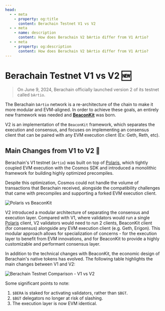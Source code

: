 ```yaml
---
head:
  - - meta
    - property: og:title
      content: Berachain Testnet V1 vs V2
  - - meta
    - name: description
      content: How does Berachain V2 bArtio differ from V1 Artio?
  - - meta
    - property: og:description
      content: How does Berachain V2 bArtio differ from V1 Artio?
---
```


# Berachain Testnet V1 vs V2 🆕

> On June 9, 2024, Berachain officially launched version 2 of its testnet called `bArtio`.

The Berachain `bArtio` network is a re-architecture of the chain to make it more modular and EVM-aligned. In order to achieve these goals, an entirely new framework was needed and [**BeaconKit**](/apps/core/content/learn/what-is-beaconkit.md) was born.

V2 is an implementation of the `BeaconKit` framework, which separates the execution and consensus, and focuses on implementing an consensus client that can be paired with any EVM execution client (Ex: Geth, Reth, etc).

## Main Changes from V1 to V2 🐻

Berachain's V1 testnet (`Artio`) was built on top of [Polaris](https://github.com/berachain/polaris), which tightly coupled EVM execution with the Cosmos SDK and introduced a monolithic framework for building highly optimized precompiles.

Despite this optimization, Cosmos could not handle the volume of transactions that Berachain received, alongside the compatibility challenges that came with precompiles and supporting a forked EVM execution client.

![Polaris vs BeaconKit](/assets/berachain-polaris-vs-beaconkit.png)

V2 introduced a modular architecture of separating the consensus and execution layer. Compared with V1, where validators would run a single [Polaris](https://github.com/berachain/polaris) client, V2 validators would need to run 2 clients, BeaconKit client (for consensus) alongside any EVM execution client (e.g. Geth, Erigon). This modular approach allows for specialization of concerns - for the execution layer to benefit from EVM innovations, and for BeaconKit to provide a highly customizable and performant consensus layer.

In addition to the technical changes with BeaconKit, the economic design of Berachain's native tokens has evolved. The following table highlights the main changes between V1 and V2:

![Berachain Testnet Comparison - V1 vs V2](/assets/v1-vs-v2.png)

Some significant points to note:

1. `$BERA` is staked for activating validators, rather than `$BGT`.
2. `$BGT` delegators no longer at risk of slashing.
3. The execution layer is now EVM identical.
